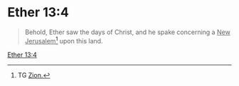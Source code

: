 # Ether 13:4

> Behold, Ether saw the days of Christ, and he spake concerning a <u>New Jerusalem</u>[^a] upon this land.

[Ether 13:4](https://www.churchofjesuschrist.org/study/scriptures/bofm/ether/13?lang=eng&id=p4#p4)


[^a]: TG [Zion.](https://www.churchofjesuschrist.org/study/scriptures/tg/zion?lang=eng)
